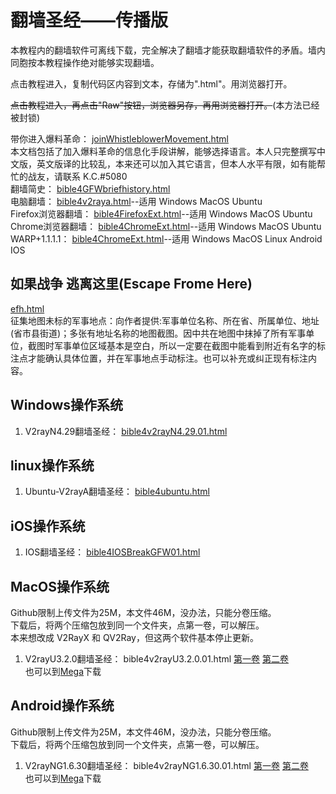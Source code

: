 # 翻墙圣经——传播版  
本教程内的翻墙软件可离线下载，完全解决了翻墙才能获取翻墙软件的矛盾。墙内同胞按本教程操作绝对能够实现翻墙。  

点击教程进入，复制代码区内容到文本，存储为".html"。用浏览器打开。  

~~点击教程进入，再点击"Raw"按钮，浏览器另存，再用浏览器打开。~~(本方法已经被封锁)  

带你进入爆料革命：  [joinWhistleblowerMovement.html](bible/joinWhistleblowerMovement.html)  
本文档包括了加入爆料革命的信息化手段讲解，能够选择语言。本人只完整撰写中文版，英文版译的比较乱，本来还可以加入其它语言，但本人水平有限，如有能帮忙的战友，请联系 K.C.#5080  
翻墙简史：  [bible4GFWbriefhistory.html](bible/bible4GFWbriefhistory.html)  
电脑翻墙：  [bible4v2raya.html](bible/bible4v2raya.html)--适用 Windows MacOS Ubuntu  
Firefox浏览器翻墙：  [bible4FirefoxExt.html](bible/bible4FirefoxExt.html)--适用 Windows MacOS Ubuntu  
Chrome浏览器翻墙：  [bible4ChromeExt.html](bible/bible4ChromeExt.html)--适用 Windows MacOS Ubuntu  
WARP+1.1.1.1：  [bible4ChromeExt.html](bible/bible4WARPPlus.html)--适用 Windows MacOS Linux Android IOS

## 如果战争 逃离这里(Escape Frome Here)  
[efh.html](bible/efh.html)  
征集地图未标的军事地点：向作者提供:军事单位名称、所在省、所属单位、地址(省市县街道)；多张有地址名称的地图截图。因中共在地图中抹掉了所有军事单位，截图时军事单位区域基本是空白，所以一定要在截图中能看到附近有名字的标注点才能确认具体位置，并在军事地点手动标注。也可以补充或纠正现有标注内容。  

## Windows操作系统  
1. V2rayN4.29翻墙圣经：  [bible4v2rayN4.29.01.html](bible/bible4v2rayN4.29.01.html)  
## linux操作系统  
1. Ubuntu-V2rayA翻墙圣经：  [bible4ubuntu.html](bible/bible4ubuntu.html)  
## iOS操作系统  
1. IOS翻墙圣经：  [bible4IOSBreakGFW01.html](bible/bible4IOSBreakGFW01.html)  
## MacOS操作系统  
Github限制上传文件为25M，本文件46M，没办法，只能分卷压缩。  
下载后，将两个压缩包放到同一个文件夹，点第一卷，可以解压。  
本来想改成 V2RayX 和 QV2Ray，但这两个软件基本停止更新。  
1. V2rayU3.2.0翻墙圣经：  bible4v2rayU3.2.0.01.html  [第一卷](bible/bible4v2rayU3.2.0.01.7z.001)  [第二卷](bible/bible4v2rayU3.2.0.01.7z.002)  
也可以到[Mega](https://mega.nz/file/PVRQGZgA#5AZ3bXutCDnMmQW41wbC8iq0pbsq79CX0YyADoYf6zc)下载
## Android操作系统  
Github限制上传文件为25M，本文件46M，没办法，只能分卷压缩。  
下载后，将两个压缩包放到同一个文件夹，点第一卷，可以解压。  
1. V2rayNG1.6.30翻墙圣经：  bible4v2rayNG1.6.30.01.html  [第一卷](bible/bible4v2rayNG1.6.30.01.7z.001)  [第二卷](bible/bible4v2rayNG1.6.30.01.7z.002)  
也可以到[Mega](https://mega.nz/file/jEx0GCRR#3jUGgl2JN67Ovgdllmp-Ljx5C9sga4kiY_sexUF_8xE)下载
